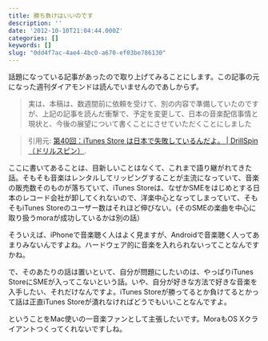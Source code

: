 ```yaml
---
title: 勝ち負けはいいのです
description: ''
date: '2012-10-10T21:04:44.000Z'
categories: []
keywords: []
slug: "0dd4f7ac-4ae4-4bc0-a670-ef03be786130"
---
```

話題になっている記事があったので取り上げてみることにします。この記事の元になった週刊ダイアモンドは読んでいませんのであしからず。

> 実は、本稿は、数週間前に依頼を受けて、別の内容で準備していたのですが、上記の記事を読んだ衝撃で、予定を変更して、日本の音楽配信事情と現状と、今後の展望について書くことにさせていただくことにしました

> 引用元: [第40回：iTunes Store は日本で失敗しているんだよ。 | DrillSpin （ドリルスピン）](http://www.drillspin.com/articles/view/152).

ここに書いてあることは、目新しいことはなくて、これまで語り継がれてきた話。そもそも音楽はレンタルしてリッピングすることが主流になっていて、音楽の販売数そのものが落ちていて、iTunes Storeは、なぜかSMEをはじめとする日本のレコード会社が卸してくれないので、洋楽中心となってしまっていて、そもそもiTunes Storeのユーザー数はそれほど伸びない。(そのSMEの楽曲を中心に取り扱うmoraが成功しているかは別の話）

そういえば、iPhoneで音楽聴く人はよく見ますが、Androidで音楽聴く人ってあまりみないんですよね。ハードウェア的に音楽を入れられないってことなんですかね。

で、そのあたりの話は置いといて、自分が問題にしたいのは、やっぱりiTunes StoreにSMEが入ってこないという話。いや、自分が好きな方法で好きな音楽を入手したい、それだけなんですよ。iTunes Storeが勝ってるとか負けてるとかって話は正直iTunes Storeが潰れなければどうでもいいことなんですよ。  
  
ということをMac使いの一音楽ファンとして主張したいです。MoraもOS Xクライアントつくってくれないですしね。